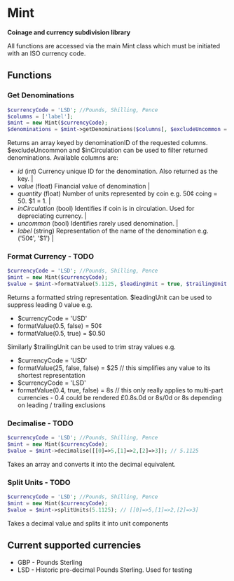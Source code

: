 # Mint

**Coinage and currency subdivision library**

All functions are accessed via the main Mint class which must be initiated with an ISO currency code.

## Functions

### Get Denominations

```PHP
$currencyCode = 'LSD'; //Pounds, Shilling, Pence
$columns = ['label'];
$mint = new Mint($currencyCode);
$denominations = $mint->getDenominations($columns[, $excludeUncommon = true [, $inCirculation = true;]]);
```
Returns an array keyed by denominationID of the requested columns. $excludeUncommon and $inCirculation can be used to filter returned denominations.
Available columns are:

* *id* (int) Currency unique ID for the denomination. Also returned as the key. |
* *value* (float) Financial value of denomination |
* *quantity* (float) Number of units represented by coin e.g. 50¢ coing = 50. $1 = 1. |
* *inCirculation* (bool) Identifies if coin is in circulation. Used for depreciating currency. |
* *uncommon* (bool) Identifies rarely used denomination. |
* *label* (string) Representation of the name of the denomination e.g. ('50¢', '$1') |

### Format Currency - TODO

```PHP
$currencyCode = 'LSD'; //Pounds, Shilling, Pence
$mint = new Mint($currencyCode);
$value = $mint->formatValue(5.1125, $leadingUnit = true, $trailingUnit = true); // £5.2s.3d
``` 
Returns a formatted string representation. $leadingUnit can be used to suppress leading 0 value e.g.

* $currencyCode = 'USD'
* formatValue(0.5, false) = 50¢
* formatValue(0.5, true) = $0.50

Similarly $trailingUnit can be used to trim stray values e.g.
* $currencyCode = 'USD'
* formatValue(25, false, false) = $25 // this simplifies any value to its shortest representation
* $currencyCode = 'LSD'
* formatValue(0.4, true, false) =  8s // this only really applies to multi-part currencies - 0.4 could be rendered £0.8s.0d or 8s/0d or 8s depending on leading / trailing exclusions

### Decimalise - TODO

```PHP
$currencyCode = 'LSD'; //Pounds, Shilling, Pence
$mint = new Mint($currencyCode);
$value = $mint->decimalise([[0]=>5,[1]=>2,[2]=>3]); // 5.1125
```
Takes an array and converts it into the decimal equivalent.

### Split Units - TODO

```PHP
$currencyCode = 'LSD'; //Pounds, Shilling, Pence
$mint = new Mint($currencyCode);
$value = $mint->splitUnits(5.1125); // [[0]=>5,[1]=>2,[2]=>3]
``` 
Takes a decimal value and splits it into unit components

## Current supported currencies

* GBP - Pounds Sterling
* LSD - Historic pre-decimal Pounds Sterling. Used for testing